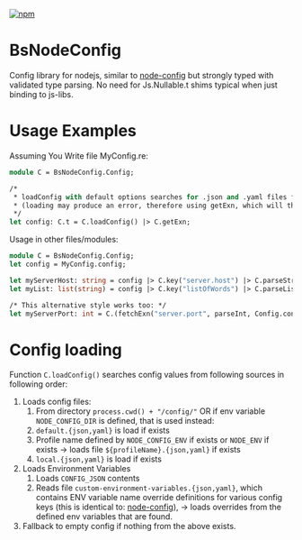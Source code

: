 [![npm](https://img.shields.io/npm/v/bs-node-config.svg)](https://www.npmjs.com/package/bs-node-config)

# BsNodeConfig

Config library for nodejs, similar to [node-config](https://github.com/lorenwest/node-config) but strongly typed with validated type parsing. No need for Js.Nullable.t shims typical when just binding to js-libs.



# Usage Examples


Assuming You Write file MyConfig.re:
```ocaml
module C = BsNodeConfig.Config;

/*
 * loadConfig with default options searches for .json and .yaml files from ./config/
 * (loading may produce an error, therefore using getExn, which will throw if loading had errors)
 */
let config: C.t = C.loadConfig() |> C.getExn;
```

Usage in other files/modules:
```ocaml
module C = BsNodeConfig.Config;
let config = MyConfig.config;

let myServerHost: string = config |> C.key("server.host") |> C.parseStringExn;
let myList: list(string) = config |> C.key("listOfWords") |> C.parseList(C.parseString) |> C.getExn;

/* This alternative style works too: */
let myServerPort: int = C.(fetchExn("server.port", parseInt, Config.config));
```

# Config loading

Function `C.loadConfig()` searches config values from following sources in following order:
1. Loads config files:
   1. From directory `process.cwd() + "/config/"`  OR if env variable `NODE_CONFIG_DIR` is defined, that is used instead:
   2. `default.{json,yaml}` is load if exists
   3. Profile name defined by `NODE_CONFIG_ENV` if exists or `NODE_ENV` if exists -> loads file `${profileName}.{json,yaml}` if exists
   4. `local.{json,yaml}` is load if exists
2. Loads Environment Variables
   1. Loads `CONFIG_JSON` contents
   2. Reads file `custom-environment-variables.{json,yaml}`, which contains ENV variable name override definitions for various config keys (this is identical to: [node-config](https://github.com/lorenwest/node-config/wiki/Environment-Variables#custom-environment-variables)), -> loads overrides from the defined env variables that are found.
3. Fallback to empty config if nothing from the above exists.
